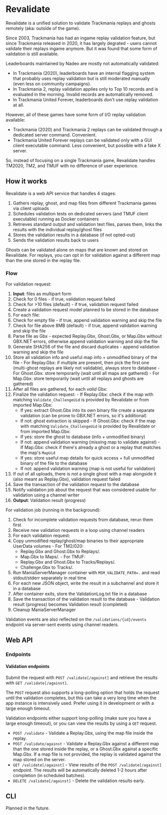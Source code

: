 # Revalidate

Revalidate is a unified solution to validate Trackmania replays and ghosts remotely (aka: outside of the game).

Since 2003, Trackmania has had an ingame replay validation feature, but since Trackmania released in 2020, it has largely degrated - users cannot validate their replays ingame anymore. But it was found that some form of validation is still available.

Leaderboards maintained by Nadeo are mostly not automatically validated:
- In Trackmania (2020), leaderboards have an internal flagging system that probably uses replay validation but is still moderated manually (even less on community campaigns).
- In Trackmania 2, replay validation applies only to Top 10 records and is evaluated in the morning. Invalid records are automatically removed.
- In Trackmania United Forever, leaderboards don't use replay validation at all.

However, all of these games have some form of I/O replay validation available:

- Trackmania (2020) and Trackmania 2 replays can be validated through a dedicated server command. Convenient.
- Trackmania United Forever replays can be validated only with a GUI client executable command. Less convenient, but possible with a fake X server.

So, instead of focusing on a single Trackmania game, Revalidate handles TM2020, TM2, and TMUF with no difference of user experience.

## How it works

Revalidate is a web API service that handles 4 stages:
1. Gathers replay, ghost, and map files from different Trackmania games via client uploads
2. Schedules validation tests on dedicated servers (and TMUF client executable) running as Docker containers
3. Retrieves standard output and validation text files, parses them, links the results with the individual replay/ghost files
4. Stores the validation results in a database (if not opted-out)
5. Sends the validation results back to users

Ghosts can be validated alone on maps that are known and stored on Revalidate. For replays, you can opt in for validation against a different map than the one stored in the replay file.

### Flow

For validation request:

1. **Input**: files as multipart form
2. Check for 0 files - if true, validation request failed 
3. Check for >10 files (default) - if true, validation request failed
4. Create a validation request model planned to be stored in the database
5. For each file:
  1. Check for empty file - if true, append validation warning and skip the file
  2. Check for file above 8MB (default) - if true, append validation warning and skip the file
  3. Parse file as Gbx - expected Replay.Gbx, Ghost.Gbx, or Map.Gbx without GBX.NET errors, otherwise append validation warning and skip the file
  4. Generate SHA256 of the file and discard duplicates - append validation warning and skip the file
  5. Store all validation info and useful map info + unmodified binary of the file
    - For Replay.Gbx: if multiple are present, then pick the first one (multi-ghost replays are likely not validable), always store to database
    - For Ghost.Gbx: store temporarily (wait until all maps are gathered)
    - For Map.Gbx: store temporarily (wait until all replays and ghosts are gathered)
6. After all files are gathered, for each *valid* Gbx:
  1. Finalize the validation request:
    - If Replay.Gbx: check if the map with matching `Validate_ChallengeUid` is provided by Revalidate or from imported Map.Gbx:
      - If yes: extract Ghost.Gbx into its own binary file create a separate validation (can be prone to GBX.NET errors, so it's additional)
      - If not: ghost extraction is skipped
    - If Ghost.Gbx: check if the map with matching `Validate_ChallengeUid` is provided by Revalidate or from imported Map.Gbx:
      - If yes: store the ghost to database (info + unmodified binary)
      - If not: append validation warning (missing map to validate against)
    - If Map.Gbx: check if there's already a ghost or a replay that matches the map's `MapUid`
      - If yes: store useful map details for quick access + full unmodified binary of the file to the database
      - If not: append validation warning (map is not useful for validation)
7. If out of all uploads, there is *not* a single ghost with a map alongside it (also meant as Replay.Gbx), validation request failed
8. Save the transaction of the validation request to the database
9. Notify validation job about the request that was considered usable for validation using a channel writer
10. **Output**: Validation result (progress)

For validation job (running in the background):

1. Check for incomplete validation requests from database, rerun them first
2. Receive new validation requests in a loop using channel readers
3. For each validation request:
  1. Copy unmodified replay/ghost/map binaries to their appropriate UserData volumes
    - For TM2/020:
      - Replay.Gbx and Ghost.Gbx to Replays/.
      - Map.Gbx to Maps/.
    - For TMUF:
      - Replay.Gbx and Ghost.Gbx to Tracks/Replays/.
      - Challenge.Gbx to Tracks/.
  2. Run ManiaServerManager container with `MSM_VALIDATE_PATH=.` and read stdout/stderr separately in real time
  3. For each new JSON object, write the result in a subchannel and store it in a database
  4. After container exits, store the ValidationLog.txt file in a database
  5. Save the transaction of the validation result to the database
    - Validation result (progress) becomes Validation result (completed)
  6. Cleanup ManiaServerManager

Validation events are also reflected on the `/validations/{id}/events` endpoint via server-sent events using channel readers.

## Web API

### Endpoints

#### Validation endpoints

Submit the request with `POST /validate[/against]` and retrieve the results with `GET /validate[/against]`.

The `POST` request also supports a long-polling option that holds the request until the validation completes, but this can take a very long time when the app instance is intensively used. Prefer using it in development or with a large enough timeout.

Validation endpoints either support long-polling (make sure you have a large enough timeout), or you can view the results by using a `GET` request.

- `POST /validate` - Validate a Replay.Gbx, using the map file inside the replay.
- `POST /validate/against` - Validate a Replay.Gbx against a different map than the one stored inside the replay, or a Ghost.Gbx against a specific Map.Gbx. If a map file is not provided, the replay is validated against the map stored on the server.
- `GET /validate[/against]` - View results of the `POST /validate[/against]` endpoint. The results will be automatically deleted 1-2 hours after completion (in scheduled batches).
- `DELETE /validate[/against]` - Delete the validation results early.

## CLI

Planned in the future.
